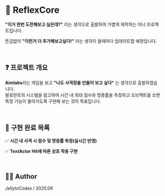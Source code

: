 # 🔫 ReflexCore
**"이거 한번 도전해보고 싶은데?"**
라는 생각으로 출발하여 가볍게 제작하는 미니 프로젝트입니다.

뜬금없이
**"이런거 더 추가해보고싶다!"**
라는 생각이 들때마다 업데이트할 예정입니다. 

<br>

## ❓ 프로젝트 개요
 **Aimlabs**라는 게임을 보고 **"나도 사격장을 만들어 보고 싶다"**
 는 생각으로 출발하였습니다.  
발로란트의 시스템을 참고하여 시간 내 최대 점수와 명중률을 측정하고 오브젝트를 쏘면 특정 기능이 돌아가도록 구현해 보는 것이 목표입니다.

<br>

## 📝 구현 완료 목록
 ✅ **시간 내 사격 시 점수 및 명중률 측정(실시간 반영)**  

 ✅ **TextActor Hit에 따른 상호 작용 구현**  

<br>

## 🧑‍💻 Author  
JellytoCodes / 2025.06  
